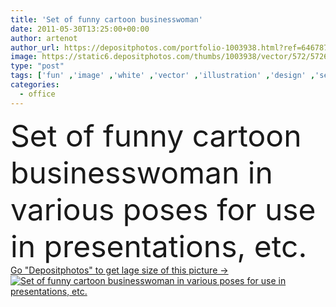 ```yaml
---
title: 'Set of funny cartoon businesswoman'
date: 2011-05-30T13:25:00+00:00
author: artenot
author_url: https://depositphotos.com/portfolio-1003938.html?ref=64678756
image: https://static6.depositphotos.com/thumbs/1003938/vector/572/5726790/api_thumb_450.jpg?forcejpeg=true
type: "post"
tags: ['fun' ,'image' ,'white' ,'vector' ,'illustration' ,'design' ,'set' ,'isolated' ,'beautiful' ,'simplicity' ,'business' ,'person' ,'art' ,'elegance' ,'girl' ,'female' ,'young' ,'people' ,'women' ,'cheerful' ,'cute' ,'man' ,'picture' ,'cartoon' ,'funny' ,'modern' ,'character' ,'comic' ,'icon' ,'office' ,'suit' ,'doctor' ,'woman' ,'communication' ,'fingers' ,'manager' ,'occupation' ,'professional' ,'work' ,'job' ,'Presentation' ,'lady' ,'in' ,'angry' ,'worker' ,'standing' ,'books' ,'clerk' ,'comics' ,'various' ]
categories: 
  - office
---
```

<div aling="center">
            <font size="60"> Set of funny cartoon businesswoman in various poses for use in presentations, etc.</font>   
</div>
<div>
    <a href='https://static6.depositphotos.com/thumbs/1003938/vector/572/5726790/api_thumb_450.jpg?forcejpeg=true?ref=64678756' target=_blank > Go "Depositphotos" to get lage size of this picture ->
        <img href='https://static6.depositphotos.com/thumbs/1003938/vector/572/5726790/api_thumb_450.jpg?forcejpeg=true?ref=64678756' src='https://static6.depositphotos.com/1003938/572/v/950/depositphotos_5726790-stock-illustration-set-of-funny-cartoon-businesswoman.jpg?forcejpeg=true' alt='Set of funny cartoon businesswoman in various poses for use in presentations, etc.' >
    </a>
</div>
